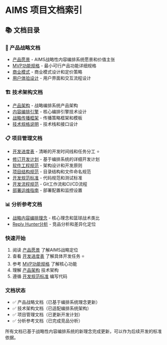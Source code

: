# AIMS 项目文档索引

## 📚 文档目录

### 🎯 产品战略文档
- [产品愿景](./product-vision.md) - AIMS战略性内容编排系统愿景和价值主张
- [MVP功能规格](./mvp-specification.md) - 最小可行产品功能详细规格
- [商业模式](./business-model.md) - 商业模式设计和定价策略
- [用户体验设计](./user-experience-design.md) - 用户界面和交互流程设计

### 🏗️ 技术架构文档
- [产品架构](./orchestration-product-architecture.md) - 战略编排系统产品架构
- [内容编排引擎](./content-orchestration-engine.md) - 核心编排引擎技术设计
- [战略传播框架](./strategic-campaign-framework.md) - 传播策略框架和模板
- [技术规格说明](./technical-specifications.md) - 技术栈和接口设计

### 📋 项目管理文档
- [开发进度表](./development-schedule.md) - 清晰的开发时间线和任务分工 ⭐
- [修订开发计划](./revised-development-plan.md) - 基于编排系统的详细开发计划
- [软件工程规范](./software-engineering-standards.md) - 架构设计和开发原则
- [项目结构规范](./project-structure.md) - 目录结构和文件命名规范
- [开发规范标准](./development-standards.md) - 代码规范和测试标准
- [开发流程规范](./development-workflow.md) - Git工作流和CI/CD流程
- [部署运维指南](./deployment-guide.md) - 部署配置和监控设置

### 📊 分析参考文档
- [战略内容编排理念](./strategic-content-orchestration.md) - 核心理念和篮球战术类比
- [Reply Hunter分析](./replyhunter-analysis.md) - 竞品分析和差异化定位

### 快速开始
1. 阅读 [产品愿景](./product-vision.md) 了解AIMS战略定位
2. 查看 [开发进度表](./development-schedule.md) 了解具体开发任务 ⭐
3. 参考 [MVP功能规格](./mvp-specification.md) 了解核心功能
4. 理解 [产品架构](./orchestration-product-architecture.md) 技术架构
5. 遵循 [开发规范标准](./development-standards.md) 编写代码

### 文档状态
- ✅ 产品战略文档（已基于编排系统理念更新）
- ✅ 技术架构文档（已适配编排系统架构）
- ✅ 项目管理文档（已更新开发计划）
- ✅ 分析参考文档（已完成竞品分析）

所有文档已基于战略性内容编排系统的新理念完成更新，可以作为后续开发的标准依据。